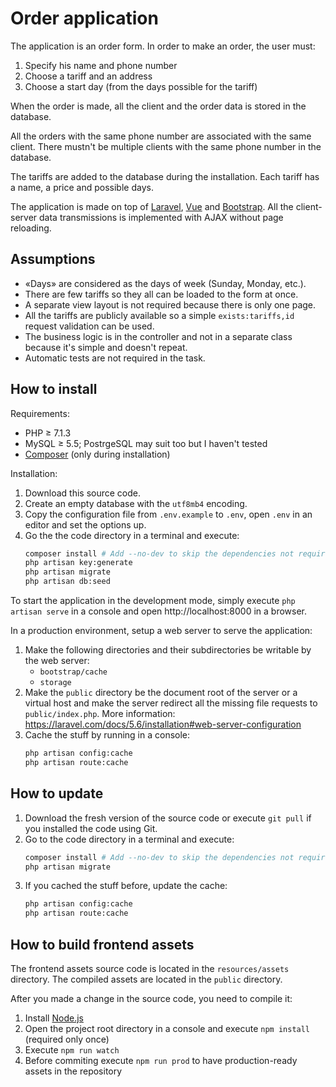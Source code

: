 # Order application

The application is an order form. In order to make an order, the user must:

1. Specify his name and phone number
2. Choose a tariff and an address
3. Choose a start day (from the days possible for the tariff)

When the order is made, all the client and the order data is stored in the database.

All the orders with the same phone number are associated with the same client.
There mustn't be multiple clients with the same phone number in the database.

The tariffs are added to the database during the installation.
Each tariff has a name, a price and possible days.

The application is made on top of [Laravel](http://laravel.com), [Vue](http://vuejs.org) and [Bootstrap](http://getbootstrap.com).
All the client-server data transmissions is implemented with AJAX without page reloading.

## Assumptions

* «Days» are considered as the days of week (Sunday, Monday, etc.).
* There are few tariffs so they all can be loaded to the form at once.
* A separate view layout is not required because there is only one page.
* All the tariffs are publicly available so a simple `exists:tariffs,id` request validation can be used.
* The business logic is in the controller and not in a separate class because it's simple and doesn't repeat.
* Automatic tests are not required in the task.

## How to install

Requirements:

* PHP ≥ 7.1.3
* MySQL ≥ 5.5; PostrgeSQL may suit too but I haven't tested 
* [Composer](https://getcomposer.org) (only during installation)

Installation:

1. Download this source code.
2. Create an empty database with the `utf8mb4` encoding.
3. Copy the configuration file from `.env.example` to `.env`, open `.env` in an editor and set the options up.
4. Go the the code directory in a terminal and execute:
    ```bash
    composer install # Add --no-dev to skip the dependencies not required on production
    php artisan key:generate
    php artisan migrate
    php artisan db:seed
    ```

To start the application in the development mode, simply execute `php artisan serve` in a console and open http://localhost:8000 in a browser.

In a production environment, setup a web server to serve the application:

1. Make the following directories and their subdirectories be writable by the web server:
    - `bootstrap/cache`
    - `storage`
2. Make the `public` directory be the document root of the server or a virtual host and make the server redirect all the
    missing file requests to `public/index.php`. More information: https://laravel.com/docs/5.6/installation#web-server-configuration
3. Cache the stuff by running in a console:
    ```bash
    php artisan config:cache
    php artisan route:cache
    ```

## How to update

1. Download the fresh version of the source code or execute `git pull` if you installed the code using Git.
2. Go to the code directory in a terminal and execute:
    ```bash
    composer install # Add --no-dev to skip the dependencies not required on production
    php artisan migrate
    ```
3. If you cached the stuff before, update the cache:
    ```bash
    php artisan config:cache
    php artisan route:cache
    ```

## How to build frontend assets

The frontend assets source code is located in the `resources/assets` directory.
The compiled assets are located in the `public` directory.

After you made a change in the source code, you need to compile it:

1. Install [Node.js](http://nodejs.org/)
2. Open the project root directory in a console and execute `npm install` (required only once)
3. Execute `npm run watch`
4. Before commiting execute `npm run prod` to have production-ready assets in the repository
